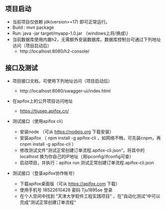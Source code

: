## 项目启动

- 当前项目仅依赖 jdk(version>=17) 即可正常运行。
- Build : mvn package
- Run: java -jar target/myapp-1.0.jar （windows上将/换成\）
- 当前数据库使用内置h2，无需额外安装数据库。数据库控制台可通过下列地址访问（项目启动后）
  - http://localhost:8080/h2-console/

## 接口及测试

- 项目接口文档，可使用下列地址访问（项目启动后）
  - http://localhost:8080/swagger-ui/index.html
- 在apifox上的公开项目访问地址
  - https://tjusep.apifox.cn/
- 测试接口（使用apifox cli）
  - 安装node （可从 https://nodejs.org 下载安装）
  - 安装apifox （ npm install -g apifox-cli ，如网络不畅，可先装cnpm，再 cnpm install -g apifox-cli ）
  - 修改测试文件”测试正常创建订单流程.apifox-cli.json“，将其中的 localhost 换为你自己的IP地址（用ipconfig/ifconfig可查）
  - 启动项目，并执行：apifox run 测试正常创建订单流程.apifox-cli.json

- 测试接口（登录apifox协作帐号）
  - 下载apifox桌面版（可从 https://apifox.com 下载）
  - 使用手机号 18522610428 密码 Tju1895se 登录
  - 在个人空间中找到 ”天津大学软件工程实践项目“ ，在”自动化测试“中可以完成”测试正常创建订单流程“